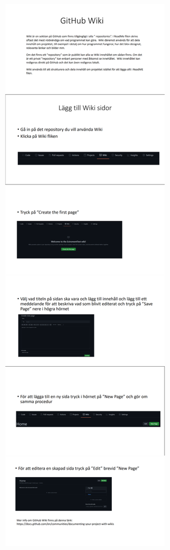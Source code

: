<img src="WikiIMG/wiki-1.png">
<img src="WikiIMG/wiki-2.png">
<img src="WikiIMG/wiki-3.png">
<img src="WikiIMG/wiki-4.png">
<img src="WikiIMG/wiki-5.png">
<img src="WikiIMG/wiki-6.png">
